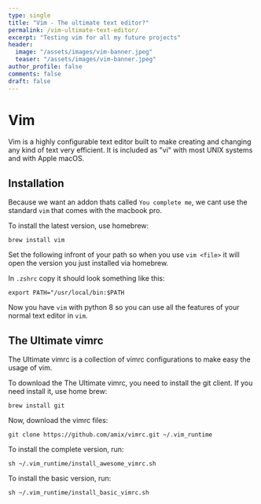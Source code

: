 ```yaml
---
type: single
title: "Vim - The ultimate text editor?"
permalink: /vim-ultimate-text-editor/
excerpt: "Testing vim for all my future projects"
header:
  image: "/assets/images/vim-banner.jpeg"
  teaser: "/assets/images/vim-banner.jpeg"
author_profile: false
comments: false
draft: false
---
```


# Vim

Vim is a highly configurable text editor built to make creating and changing any kind of text very efficient. It is included as "vi" with most UNIX systems and with Apple macOS.

## Installation

Because we want an addon thats called `You complete me`, we cant use the standard `vim` that comes with the macbook pro.

To install the latest version, use homebrew:

``` 
brew install vim 
```

Set the following infront of your path so when you use `vim <file>` it will open the version you just installed via homebrew.

In `.zshrc` copy it should look something like this:

```
export PATH="/usr/local/bin:$PATH
```

Now you have `vim` with python 8 so you can use all the features of your normal text editor in `vim`.

## The Ultimate vimrc

The Ultimate vimrc is a collection of vimrc configurations to make easy the usage of vim.

To download the The Ultimate vimrc, you need to install the git client. If you need install it, use home brew:

```
brew install git
```

Now, download the vimrc files:

```
git clone https://github.com/amix/vimrc.git ~/.vim_runtime
```

To install the complete version, run:

```
sh ~/.vim_runtime/install_awesome_vimrc.sh
```

To install the basic version, run:

```
sh ~/.vim_runtime/install_basic_vimrc.sh
```
